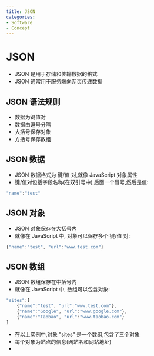 ```yaml
---
title: JSON
categories:
- Software
- Concept
---
```

# JSON

- JSON 是用于存储和传输数据的格式
- JSON 通常用于服务端向网页传递数据

## JSON 语法规则

- 数据为键值对
- 数据由逗号分隔
- 大括号保存对象
- 方括号保存数组

## JSON 数据

- JSON 数据格式为 键/值 对,就像 JavaScript 对象属性
- 键/值对包括字段名称(在双引号中),后面一个冒号,然后是值:

```js
"name":"test"
```

## JSON 对象

- JSON 对象保存在大括号内
- 就像在 JavaScript 中, 对象可以保存多个 键/值 对:

```js
{"name":"test", "url":"www.test.com"}
```

## JSON 数组

- JSON 数组保存在中括号内
- 就像在 JavaScript 中, 数组可以包含对象:

```js
"sites":[
    {"name":"test", "url":"www.test.com"},
    {"name":"Google", "url":"www.google.com"},
    {"name":"Taobao", "url":"www.taobao.com"}
]
```

- 在以上实例中,对象 "sites" 是一个数组,包含了三个对象
- 每个对象为站点的信息(网站名和网站地址)
- 